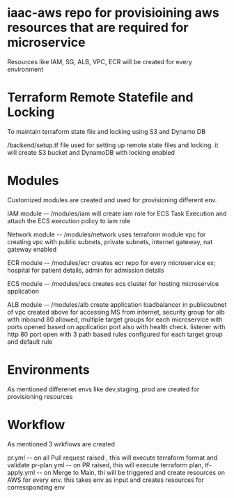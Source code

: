 # iaac-aws repo for provisioining aws resources that are required for microservice 
Resources like IAM, SG, ALB, VPC, ECR will be created for every environment

# Terraform Remote Statefile and Locking
To maintain terraform state file and locking using S3 and Dynamo DB

/backend/setup.tf file used for setting up remote state files and locking. it will create S3 bucket and DynamoDB with locking enabled

# Modules
Customized modules are created and used for provisioning different env.

IAM module -- /modules/iam will create iam role for ECS Task Execution and attach the ECS execution policy to iam role

Network module -- /modules/network uses terraform module vpc for creating vpc with public subnets, private subnets, internet gateway, nat gateway enabled

ECR module -- /modules/ecr creates ecr repo for every microservice ex; hospital for patient details, admin for admission details

ECS module -- /modules/ecs creates ecs cluster for hosting microservice application

ALB module -- /modules/alb  create application loadbalancer in publicsubnet of vpc created above for accessing MS from internet, security group for alb with inbound 80 allowed, multiple target groups for each microservice with ports opened based on application port also with health check. listener with http  80 port open with 3 path based rules configured for each target group and default rule

# Environments
As mentioned differenet envs like dev,staging, prod are created for provisioning resources

# Workflow
As mentioned 3 wrkflows are created

pr.yml -- on all Pull request raised , this will execute terraform format and validate
pr-plan.yml -- on PR raised,  this will execute terraform plan, 
tf-apply.yml -- on Merge to Main, thi will be triggered and create resources on AWS for every env. this takes env as input and creates resources for corressponding env
